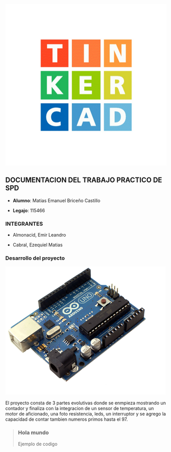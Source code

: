 ![tinkercard](./img/tinkercard.jpg)

## DOCUMENTACION DEL TRABAJO PRACTICO DE SPD

- **Alumno**: Matias Emanuel Briceño Castillo

 - **Legajo**: 115466

### INTEGRANTES

- Almonacid, Emir Leandro

- Cabral, Ezequiel Matias



### Desarrollo del proyecto

![Placa_arduino](./img/placa_arduino.png) 

El proyecto consta de 3 partes evolutivas donde se enmpieza mostrando un contador y finaliza con la integracion de un sensor de temperatura, un motor de aficionado, una foto resistencia, leds, un interruptor y se agrego la capacidad de contar tambien numeros primos hasta el 97.

> ### Hola mundo
>
> Ejemplo de codigo
> 
